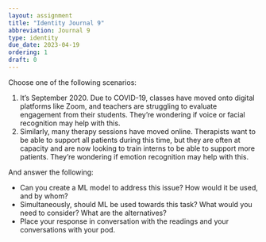 ```yaml
---
layout: assignment
title: "Identity Journal 9"
abbreviation: Journal 9
type: identity
due_date: 2023-04-19
ordering: 1
draft: 0
---
```


Choose one of the following scenarios:

1. It’s September 2020. Due to COVID-19, classes have moved onto digital platforms like Zoom, and teachers are struggling to evaluate engagement from their students. They’re wondering if voice or facial recognition may help with this.
1. Similarly, many therapy sessions have moved online. Therapists want to be able to support all patients during this time, but they are often at capacity and are now looking to train interns to be able to support more patients. They’re wondering if emotion recognition may help with this.
 

And answer the following:

- Can you create a ML model to address this issue? How would it be used, and by whom?
- Simultaneously, should ML be used towards this task? What would you need to consider? What are the alternatives?
- Place your response in conversation with the readings and your conversations with your pod.
